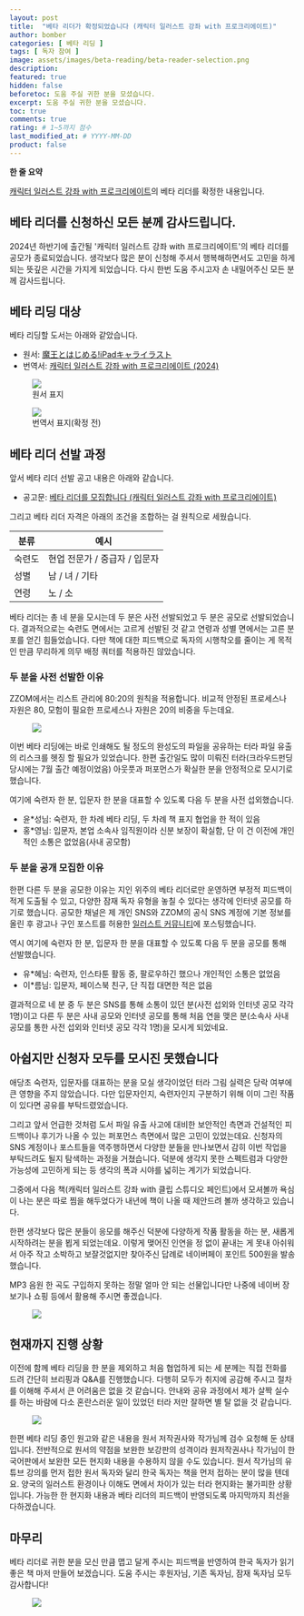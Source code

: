```yaml
---
layout: post
title:  "베타 리더가 확정되었습니다 (캐릭터 일러스트 강좌 with 프로크리에이트)"
author: bomber
categories: [ 베타 리딩 ]
tags: [ 독자 참여 ]
image: assets/images/beta-reading/beta-reader-selection.png
description: 
featured: true
hidden: false
beforetoc: 도움 주실 귀한 분을 모셨습니다.
excerpt: 도움 주실 귀한 분을 모셨습니다.
toc: true
comments: true
rating: # 1~5까지 점수
last_modified_at: # YYYY-MM-DD
product: false
---
```


<div class="note">
    <b>한 줄 요약</b>
    <p><a href="https://zzom.io/character-illustration-with-procreate" target="_blank">캐릭터 일러스트 강좌 with 프로크리에이트</a>의 베타 리더를 확정한 내용입니다.</p> 
</div>

## 베타 리더를 신청하신 모든 분께 감사드립니다.

2024년 하반기에 출간될 '캐릭터 일러스트 강좌 with 프로크리에이트'의 베타 리더를 공모가 종료되었습니다.
생각보다 많은 분이 신청해 주셔서 행복해하면서도 고민을 하게 되는 뜻깊은 시간을 가지게 되었습니다.
다시 한번 도움 주시고자 손 내밀어주신 모든 분께 감사드립니다.

## 베타 리딩 대상
베타 리딩할 도서는 아래와 같았습니다.

* 원서: <a href="https://amzn.asia/d/0X7CBp2" target="_blank">魔王とはじめる!iPadキャライラスト</a>
* 번역서: <a href="https://zzom.io/character-illustration-with-procreate/" target="_blank">캐릭터 일러스트 강좌 with 프로크리에이트 (2024)</a>

<div class="container">
    <div class="row">
        <div class="col ml-auto">
        <figure>
        <img class="rounded" src="{{ site.baseurl }}/assets/images/beta-reading/deep-blizzard-procreate/cover-procreate-ja.png" alter="book cover ja">
        <figcaption>원서 표지</figcaption>
        </figure>
        </div>
        <div class="col ml-auto">
        <figure>
        <img class="rounded" src="{{ site.baseurl }}/assets/images/beta-reading/deep-blizzard-procreate/cover-procreate-ko.png" alter="book cover ko">
        <figcaption>번역서 표지(확정 전)</figcaption>
        </figure>
        </div>
    </div>
</div>


## 베타 리더 선발 과정 

앞서 베타 리더 선발 공고 내용은 아래와 같습니다.

* 공고문: <a href="https://zzom.io/4-beta-reader-wanted/" target="_blank">베타 리더를 모집합니다 (캐릭터 일러스트 강좌 with 프로크리에이트)</a>

그리고 베타 리더 자격은 아래의 조건을 조합하는 걸 원칙으로 세웠습니다.

| 분류 | 예시 |
| - | - |
| 숙련도 | 현업 전문가 / 중급자 / 입문자 |
| 성별 | 남 / 녀 / 기타 |
| 연령 | 노 / 소 |

베타 리더는 총 네 분을 모시는데 두 분은 사전 선발되었고 두 분은 공모로 선발되었습니다.
결과적으로는 숙련도 면에서는 고르게 선발된 것 같고 연령과 성별 면에서는 고른 분포를 얻긴 힘들었습니다.
다만 책에 대한 피드백으로 독자의 시행착오를 줄이는 게 목적인 만큼 무리하게 의무 배정 쿼터를 적용하진 않았습니다.

### 두 분을 사전 선발한 이유

ZZOM에서는 리스트 관리에 80:20의 원칙을 적용합니다. 
비교적 안정된 프로세스나 자원은 80, 모험이 필요한 프로세스나 자원은 20의 비중을 두는데요. 

<figure>
<img class="large" src="{{ site.baseurl }}/assets/images/beta-reading/stability-vs-risk.png" alter="present">
</figure>

이번 베타 리딩에는 바로 인쇄해도 될 정도의 완성도의 파일을 공유하는 터라 파일 유출의 리스크를 헷징 할 필요가 있었습니다. 
한편 출간일도 많이 미뤄진 터라(크라우드펀딩 당시에는 7월 출간 예정이었음) 아웃풋과 퍼포먼스가 확실한 분을 안정적으로 모시기로 했습니다. 

여기에 숙련자 한 분, 입문자 한 분을 대표할 수 있도록 다음 두 분을 사전 섭외했습니다.


* 윤*성님: 숙련자, 한 차례 베타 리딩, 두 차례 책 표지 협업을 한 적이 있음
* 홍*영님: 입문자, 본업 소속사 임직원이라 신분 보장이 확실함, 단 이 건 이전에 개인적인 소통은 없었음(사내 공모함)

### 두 분을 공개 모집한 이유

한편 다른 두 분을 공모한 이유는 지인 위주의 베타 리더로만 운영하면 부정적 피드백이 적게 도출될 수 있고, 다양한 잠재 독자 유형을 놓칠 수 있다는 생각에 인터넷 공모를 하기로 했습니다. 
공모한 채널은 제 개인 SNS와 ZZOM의 공식 SNS 계정에 기본 정보를 올린 후 광고나 구인 포스트를 허용한 <a href="https://cafe.naver.com/bscomic/792297" target="_blank">일러스트 커뮤니티</a>에 포스팅했습니다.

역시 여기에 숙련자 한 분, 입문자 한 분을 대표할 수 있도록 다음 두 분을 공모를 통해 선발했습니다.

* 유*혜님: 숙련자, 인스타툰 활동 중, 팔로우하긴 했으나 개인적인 소통은 없었음
* 이*름님: 입문자, 페이스북 친구, 단 직접 대면한 적은 없음

결과적으로 네 분 중 두 분은 SNS를 통해 소통이 있던 분(사전 섭외와 인터넷 공모 각각 1명)이고 다른 두 분은 사내 공모와 인터넷 공모를 통해 처음 연을 맺은 분(소속사 사내 공모를 통한 사전 섭외와 인터넷 공모 각각 1명)을 모시게 되었네요.

## 아쉽지만 신청자 모두를 모시진 못했습니다

애당초 숙련자, 입문자를 대표하는 분을 모실 생각이었던 터라 그림 실력은 당락 여부에 큰 영향을 주지 않았습니다. 다만 입문자인지, 숙련자인지 구분하기 위해 이미 그린 작품이 있다면 공유를 부탁드렸었습니다.

그리고 앞서 언급한 것처럼 도서 파일 유출 사고에 대비한 보안적인 측면과 건설적인 피드백이나 후기가 나올 수 있는 퍼포먼스 측면에서 많은 고민이 있었는데요. 
신청자의 SNS 계정이나 포스트들을 역주행하면서 다양한 분들을 만나보면서 감히 이번 작업을 부탁드려도 될지 탐색하는 과정을 거쳤습니다. 덕분에 생각지 못한 스펙트럼과 다양한 가능성에 고민하게 되는 등 생각의 폭과 시야를 넓히는 계기가 되었습니다. 

그중에서 다음 책(캐릭터 일러스트 강좌 with 클립 스튜디오 페인트)에서 모셔볼까 욕심이 나는 분은 따로 찜을 해두었다가 내년에 책이 나올 때 제안드려 볼까 생각하고 있습니다.

한편 생각보다 많은 분들이 응모를 해주신 덕분에 다양하게 작품 활동을 하는 분, 새롭게 시작하려는 분을 뵙게 되었는데요.
이렇게 맺어진 인연을 정 없이 끝내는 게 못내 아쉬워서 아주 작고 소박하고 보잘것없지만 찾아주신 답례로 네이버페이 포인트 500원을 발송했습니다.

MP3 음원 한 곡도 구입하지 못하는 정말 얼마 안 되는 선물입니다만 나중에 네이버 장보기나 쇼핑 등에서 활용해 주시면 좋겠습니다.

<figure>
<img class="medium" src="{{ site.baseurl }}/assets/images/naver-pay/naver-pay-point-500.png" alter="present">
</figure>


## 현재까지 진행 상황

이전에 함께 베타 리딩을 한 분을 제외하고 처음 협업하게 되는 세 분께는 직접 전화를 드려 간단히 브리핑과 Q&A를 진행했습니다.
다행히 모두가 취지에 공감해 주시고 절차를 이해해 주셔서 큰 어려움은 없을 것 같습니다. 
안내와 공유 과정에서 제가 살짝 실수를 하는 바람에 다소 혼란스러운 일이 있었던 터라 저만 잘하면 별 탈 없을 것 같습니다.

<figure>
<img class="large" src="{{ site.baseurl }}/assets/images/beta-reading/process/beta-reading-briefing.png" alter="present">
</figure>

한편 베타 리딩 중인 원고와 같은 내용을 원서 저작권사와 작가님께 검수 요청해 둔 상태입니다.
전반적으로 원서의 약점을 보완한 보강판의 성격이라 원저작권사나 작가님이 한국어판에서 보완한 모든 현지화 내용을 수용하지 않을 수도 있습니다. 
원서 작가님의 유튜브 강의를 먼저 접한 원서 독자와 달리 한국 독자는 책을 먼저 접하는 분이 많을 텐데요. 양국의 일러스트 환경이나 이해도 면에서 차이가 있는 터라 현지화는 불가피한 상황입니다. 가능한 한 현지화 내용과 베타 리더의 피드백이 반영되도록 마지막까지 최선을 다하겠습니다.

## 마무리
베타 리더로 귀한 분을 모신 만큼 맵고 달게 주시는 피드백을 반영하여 한국 독자가 읽기 좋은 책 마저 만들어 보겠습니다.
도움 주시는 후원자님, 기존 독자님, 잠재 독자님 모두 감사합니다!

<figure>
<img class="medium" src="{{ site.baseurl }}/assets/images/zzom-banner.jpg" alter="present">
</figure>